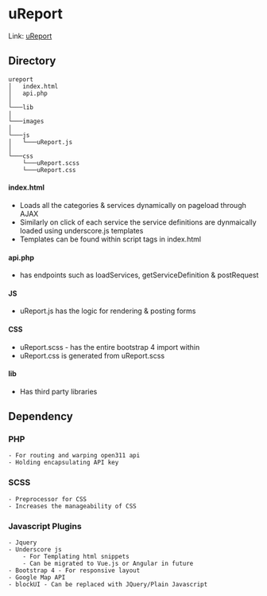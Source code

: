 # uReport
Link: [uReport](http://ella.ils.indiana.edu/~jeffravi/uReport/)

## Directory
```
ureport
│   index.html
│   api.php
│   
└───lib 
│
└───images
│
└───js 
│   └───uReport.js
│
└───css
    └───uReport.scss
    └───uReport.css

```
#### index.html 
- Loads all the categories & services dynamically on pageload through AJAX
- Similarly on click of each service the service definitions are dynmaically loaded using underscore.js templates
- Templates can be found within script tags in index.html
#### api.php
- has endpoints such as loadServices, getServiceDefinition & postRequest
#### JS
- uReport.js has the logic for rendering & posting forms
#### CSS 
- uReport.scss - has the entire bootstrap 4 import within
- uReport.css is generated from uReport.scss 
#### lib
- Has third party libraries

## Dependency
### PHP 
    - For routing and warping open311 api
    - Holding encapsulating API key 
### SCSS
    - Preprocessor for CSS 
    - Increases the manageability of CSS 
### Javascript Plugins
    - Jquery
    - Underscore js 
        - For Templating html snippets
        - Can be migrated to Vue.js or Angular in future
    - Bootstrap 4 - For responsive layout
    - Google Map API
    - blockUI - Can be replaced with JQuery/Plain Javascript